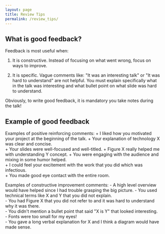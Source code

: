 ```yaml
---
layout: page
title: Review Tips
permalink: /review_tips/
---
```


## What is good feedback?

Feedback is most useful when:

1. It is constructive.  Instead of focusing on what went wrong, focus on ways to improve.

1. It is specific.  Vague comments like: "It was an interesting talk" or "It was hard to understand" are not helpful.  You must explain specifically what in the talk was interesting and what bullet point on what slide was hard to understand.

Obviously, to write good feedback, it is mandatory you take notes during the talk!

## Example of good feedback

Examples of positive reinforcing comments:
\+ I liked how you motivated your project at the beginning of the talk.
\+ Your explanation of technology X was clear and concise.  
\+ Your slides were well-focused and well-titled.
\+ Figure X really helped me with understanding Y concept.
\+ You were engaging with the audience and mixing in some humor helped.  
\+ I could feel your excitement with the work that you did which was infectious.  
\+ You made good eye contact with the entire room.  

Examples of constructive improvement comments:
\- A high level overview would have helped since I had trouble grasping the big picture.
\- You used technical terms like X and Y that you did not explain.  
\- You had Figure X that you did not refer to and it was hard to understand why it was there.  
\- You didn't mention a bullet point that said "X is Y" that looked interesting.  
\- Fonts were too small for my eyes!  
\- You gave a long verbal explanation for X and I think a diagram would have made sense.  
